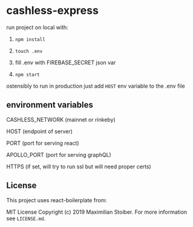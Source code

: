 # cashless-express

run project on local with: 

1. `npm install`

2. `touch .env`

3. fill .env with FIREBASE_SECRET json var

4. `npm start`

ostensibly to run in production just add `HOST` env variable to the .env file

## environment variables

CASHLESS_NETWORK (mainnet or rinkeby)

HOST (endpoint of server)

PORT (port for serving react)

APOLLO_PORT (port for serving graphQL)

HTTPS (if set, will try to run ssl but will need proper certs)

## License

This project uses react-boilerplate from:

MIT License Copyright (c) 2019 Maximilian Stoiber. For more information see `LICENSE.md`.
